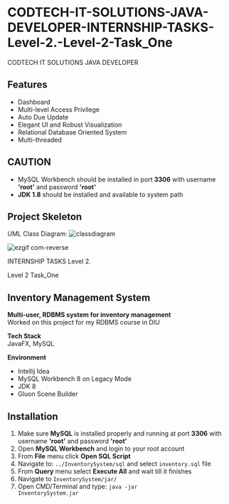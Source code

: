 # CODTECH-IT-SOLUTIONS-JAVA-DEVELOPER-INTERNSHIP-TASKS-Level-2.-Level-2-Task_One



CODTECH IT SOLUTIONS
JAVA DEVELOPER



## Features
- Dashboard
- Multi-level Access Privilege
- Auto Due Update
- Elegant UI and Robust Visualization
- Relational Database Oriented System
- Multi-threaded


## CAUTION
- MySQL Workbench should be installed in port **3306** with username **'root'** and password **'root'**
- **JDK 1.8** should be installed and available to system path


## Project Skeleton
UML Class Diagram:
![classdiagram](https://github.com/user-attachments/assets/eeebeaf6-e35a-43b1-b2c1-6a6ae039e31d)


![ezgif com-reverse](https://github.com/user-attachments/assets/ec34a15d-652f-440b-b913-21b7608471f4)



INTERNSHIP TASKS Level 2.

Level 2
Task_One
## Inventory Management System 

**Multi-user, RDBMS system for inventory management**
<br>Worked on this project for my RDBMS course in DIU 

**Tech Stack**
<br>JavaFX, MySQL

**Environment**
- Intellij Idea
- MySQL Workbench 8 on Legacy Mode
- JDK 8
- Gluon Scene Builder

## Installation
1. Make sure **MySQL** is installed properly and running at port **3306** with username **'root'** and password **'root'** 
2. Open **MySQL Workbench** and login to your root account
3. From **File** menu click **Open SQL Script**
4. Navigate to: <code>../InventorySystem/sql</code> and select <code>inventory.sql</code> file
5. From **Query** menu select **Execute All** and wait till it finishes
6. Navigate to <code>InventorySystem/jar/</code>
7. Open CMD/Terminal and type: <code>java -jar InventorySystem.jar</code>
